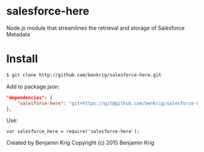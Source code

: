 # salesforce-here
Node.js module that streamlines the retrieval and storage of Salesforce Metadata


# Install

```sh
$ git clone http://github.com/benkrig/salesforce-here.git
```

Add to package.json: 
```json
"dependencies": {
    "salesforce-here": "git+https://git@github.com/benkrig/salesforce-here.git",
},
```

Use:

```node
var salesforce_here = require('salesforce-here');
```


Created by Benjamin Krig
Copyright (c) 2015 Benjamin Krig
